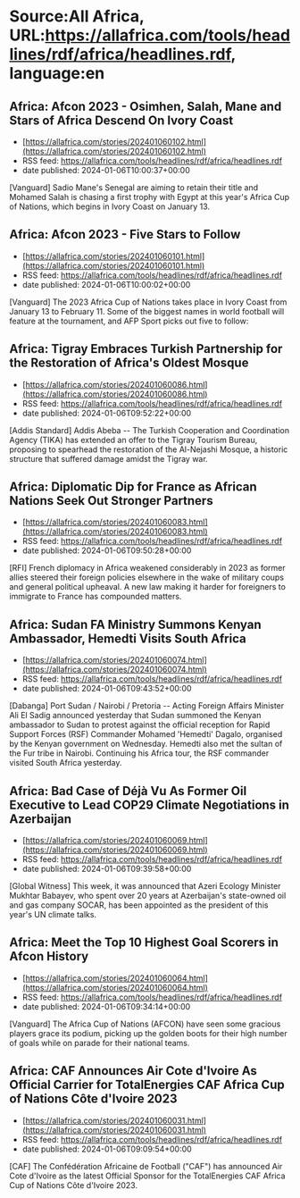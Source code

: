 # Source:All Africa, URL:https://allafrica.com/tools/headlines/rdf/africa/headlines.rdf, language:en

## Africa: Afcon 2023 - Osimhen, Salah, Mane and Stars of Africa Descend On Ivory Coast
 - [https://allafrica.com/stories/202401060102.html](https://allafrica.com/stories/202401060102.html)
 - RSS feed: https://allafrica.com/tools/headlines/rdf/africa/headlines.rdf
 - date published: 2024-01-06T10:00:37+00:00

[Vanguard] Sadio Mane's Senegal are aiming to retain their title and Mohamed Salah is chasing a first trophy with Egypt at this year's Africa Cup of Nations, which begins in Ivory Coast on January 13.

## Africa: Afcon 2023 - Five Stars to Follow
 - [https://allafrica.com/stories/202401060101.html](https://allafrica.com/stories/202401060101.html)
 - RSS feed: https://allafrica.com/tools/headlines/rdf/africa/headlines.rdf
 - date published: 2024-01-06T10:00:02+00:00

[Vanguard] The 2023 Africa Cup of Nations takes place in Ivory Coast from January 13 to February 11. Some of the biggest names in world football will feature at the tournament, and AFP Sport picks out five to follow:

## Africa: Tigray Embraces Turkish Partnership for the Restoration of Africa's Oldest Mosque
 - [https://allafrica.com/stories/202401060086.html](https://allafrica.com/stories/202401060086.html)
 - RSS feed: https://allafrica.com/tools/headlines/rdf/africa/headlines.rdf
 - date published: 2024-01-06T09:52:22+00:00

[Addis Standard] Addis Abeba -- The Turkish Cooperation and Coordination Agency (TIKA) has extended an offer to the Tigray Tourism Bureau, proposing to spearhead the restoration of the Al-Nejashi Mosque, a historic structure that suffered damage amidst the Tigray war.

## Africa: Diplomatic Dip for France as African Nations Seek Out Stronger Partners
 - [https://allafrica.com/stories/202401060083.html](https://allafrica.com/stories/202401060083.html)
 - RSS feed: https://allafrica.com/tools/headlines/rdf/africa/headlines.rdf
 - date published: 2024-01-06T09:50:28+00:00

[RFI] French diplomacy in Africa weakened considerably in 2023 as former allies steered their foreign policies elsewhere in the wake of military coups and general political upheaval. A new law making it harder for foreigners to immigrate to France has compounded matters.

## Africa: Sudan FA Ministry Summons Kenyan Ambassador, Hemedti Visits South Africa
 - [https://allafrica.com/stories/202401060074.html](https://allafrica.com/stories/202401060074.html)
 - RSS feed: https://allafrica.com/tools/headlines/rdf/africa/headlines.rdf
 - date published: 2024-01-06T09:43:52+00:00

[Dabanga] Port Sudan / Nairobi / Pretoria -- Acting Foreign Affairs Minister Ali El Sadig announced yesterday that Sudan summoned the Kenyan ambassador to Sudan to protest against the official reception for Rapid Support Forces (RSF) Commander Mohamed 'Hemedti' Dagalo, organised by the Kenyan government on Wednesday. Hemedti also met the sultan of the Fur tribe in Nairobi. Continuing his Africa tour, the RSF commander visited South Africa yesterday.

## Africa: Bad Case of D&#xe9;j&#xe0; Vu As Former Oil Executive to Lead COP29 Climate Negotiations in Azerbaijan
 - [https://allafrica.com/stories/202401060069.html](https://allafrica.com/stories/202401060069.html)
 - RSS feed: https://allafrica.com/tools/headlines/rdf/africa/headlines.rdf
 - date published: 2024-01-06T09:39:58+00:00

[Global Witness] This week, it was announced that Azeri Ecology Minister Mukhtar Babayev, who spent over 20 years at Azerbaijan's state-owned oil and gas company SOCAR, has been appointed as the president of this year's UN climate talks.

## Africa: Meet the Top 10 Highest Goal Scorers in Afcon History
 - [https://allafrica.com/stories/202401060064.html](https://allafrica.com/stories/202401060064.html)
 - RSS feed: https://allafrica.com/tools/headlines/rdf/africa/headlines.rdf
 - date published: 2024-01-06T09:34:14+00:00

[Vanguard] The Africa Cup of Nations (AFCON) have seen some gracious players grace its podium, picking up the golden boots for their high number of goals while on parade for their national teams.

## Africa: CAF Announces Air Cote d'Ivoire As Official Carrier for TotalEnergies CAF Africa Cup of Nations C&#xf4;te d'Ivoire 2023
 - [https://allafrica.com/stories/202401060031.html](https://allafrica.com/stories/202401060031.html)
 - RSS feed: https://allafrica.com/tools/headlines/rdf/africa/headlines.rdf
 - date published: 2024-01-06T09:09:54+00:00

[CAF] The Conf&#xe9;d&#xe9;ration Africaine de Football ("CAF") has announced Air Cote d'Ivoire as the latest Official Sponsor for the TotalEnergies CAF Africa Cup of Nations C&#xf4;te d'Ivoire 2023.

